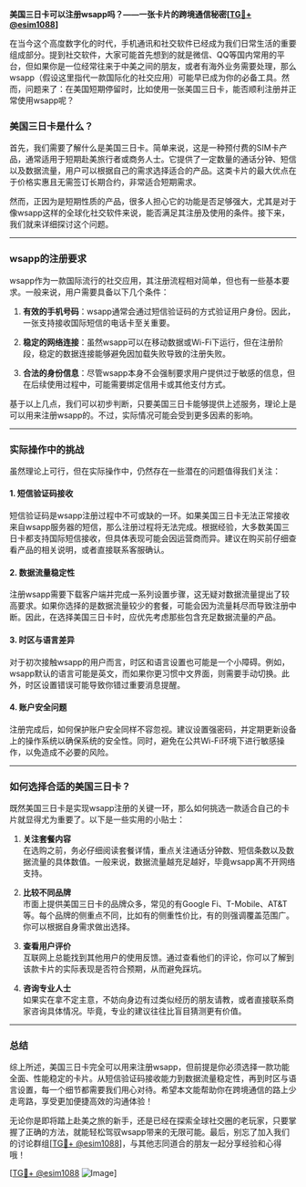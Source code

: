 **美国三日卡可以注册wsapp吗？——一张卡片的跨境通信秘密[[TG💪+ @esim1088](https://t.me/s/esim1088)]**

在当今这个高度数字化的时代，手机通讯和社交软件已经成为我们日常生活的重要组成部分。提到社交软件，大家可能首先想到的就是微信、QQ等国内常用的平台，但如果你是一位经常往来于中美之间的朋友，或者有海外业务需要处理，那么wsapp（假设这里指代一款国际化的社交应用）可能早已成为你的必备工具。然而，问题来了：在美国短期停留时，比如使用一张美国三日卡，能否顺利注册并正常使用wsapp呢？

### 美国三日卡是什么？

首先，我们需要了解什么是美国三日卡。简单来说，这是一种预付费的SIM卡产品，通常适用于短期赴美旅行者或商务人士。它提供了一定数量的通话分钟、短信以及数据流量，用户可以根据自己的需求选择适合的产品。这类卡片的最大优点在于价格实惠且无需签订长期合约，非常适合短期需求。

然而，正因为是短期性质的产品，很多人担心它的功能是否足够强大，尤其是对于像wsapp这样的全球化社交软件来说，能否满足其注册及使用的条件。接下来，我们就来详细探讨这个问题。

---

### wsapp的注册要求

wsapp作为一款国际流行的社交应用，其注册流程相对简单，但也有一些基本要求。一般来说，用户需要具备以下几个条件：

1. **有效的手机号码**：wsapp通常会通过短信验证码的方式验证用户身份。因此，一张支持接收国际短信的电话卡至关重要。
   
2. **稳定的网络连接**：虽然wsapp可以在移动数据或Wi-Fi下运行，但在注册阶段，稳定的数据连接能够避免因加载失败导致的注册失败。

3. **合法的身份信息**：尽管wsapp本身不会强制要求用户提供过于敏感的信息，但在后续使用过程中，可能需要绑定信用卡或其他支付方式。

基于以上几点，我们可以初步判断，只要美国三日卡能够提供上述服务，理论上是可以用来注册wsapp的。不过，实际情况可能会受到更多因素的影响。

---

### 实际操作中的挑战

虽然理论上可行，但在实际操作中，仍然存在一些潜在的问题值得我们关注：

#### 1. **短信验证码接收**
   短信验证码是wsapp注册过程中不可或缺的一环。如果美国三日卡无法正常接收来自wsapp服务器的短信，那么注册过程将无法完成。根据经验，大多数美国三日卡都支持国际短信接收，但具体表现可能会因运营商而异。建议在购买前仔细查看产品的相关说明，或者直接联系客服确认。

#### 2. **数据流量稳定性**
   注册wsapp需要下载客户端并完成一系列设置步骤，这无疑对数据流量提出了较高要求。如果你选择的是数据流量较少的套餐，可能会因为流量耗尽而导致注册中断。因此，在选择美国三日卡时，应优先考虑那些包含充足数据流量的产品。

#### 3. **时区与语言差异**
   对于初次接触wsapp的用户而言，时区和语言设置也可能是一个小障碍。例如，wsapp默认的语言可能是英文，而如果你更习惯中文界面，则需要手动切换。此外，时区设置错误可能导致你错过重要消息提醒。

#### 4. **账户安全问题**
   注册完成后，如何保护账户安全同样不容忽视。建议设置强密码，并定期更新设备上的操作系统以确保系统的安全性。同时，避免在公共Wi-Fi环境下进行敏感操作，以免造成不必要的风险。

---

### 如何选择合适的美国三日卡？

既然美国三日卡是实现wsapp注册的关键一环，那么如何挑选一款适合自己的卡片就显得尤为重要了。以下是一些实用的小贴士：

1. **关注套餐内容**  
   在选购之前，务必仔细阅读套餐详情，重点关注通话分钟数、短信条数以及数据流量的具体数值。一般来说，数据流量越充足越好，毕竟wsapp离不开网络支持。

2. **比较不同品牌**  
   市面上提供美国三日卡的品牌众多，常见的有Google Fi、T-Mobile、AT&T等。每个品牌的侧重点不同，比如有的侧重性价比，有的则强调覆盖范围广。你可以根据自身需求做出选择。

3. **查看用户评价**  
   互联网上总能找到其他用户的使用反馈。通过查看他们的评论，你可以了解到该款卡片的实际表现是否符合预期，从而避免踩坑。

4. **咨询专业人士**  
   如果实在拿不定主意，不妨向身边有过类似经历的朋友请教，或者直接联系商家咨询具体情况。毕竟，专业的建议往往比盲目猜测更有价值。

---

### 总结

综上所述，美国三日卡完全可以用来注册wsapp，但前提是你必须选择一款功能全面、性能稳定的卡片。从短信验证码接收能力到数据流量稳定性，再到时区与语言设置，每一个细节都需要我们用心对待。希望本文能帮助你在跨境通信的路上少走弯路，享受更加便捷高效的沟通体验！

无论你是即将踏上赴美之旅的新手，还是已经在探索全球社交圈的老玩家，只要掌握了正确的方法，就能轻松驾驭wsapp带来的无限可能。最后，别忘了加入我们的讨论群组[[TG💪+ @esim1088](https://t.me/s/esim1088)]，与其他志同道合的朋友一起分享经验和心得哦！

[[TG💪+ @esim1088](https://t.me/s/esim1088) ![Image](https://i.postimg.cc/4NQfJmqS/Snipaste-2025-05-13-00-14-12.png)]